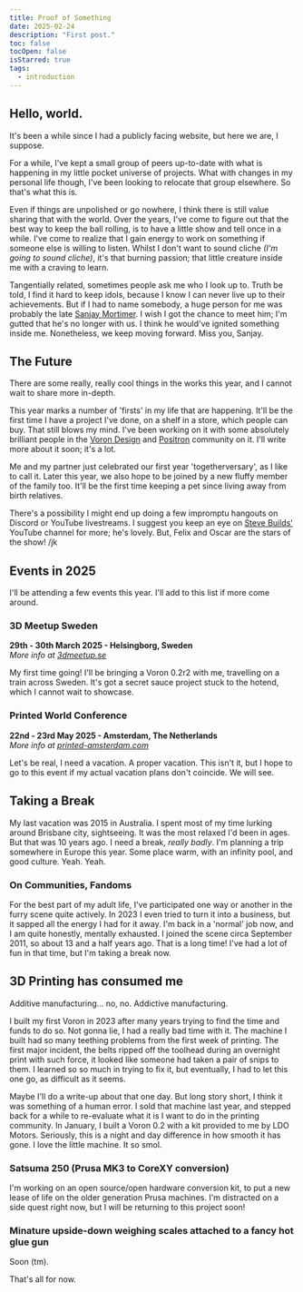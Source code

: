 ```yaml
---
title: Proof of Something
date: 2025-02-24
description: "First post."
toc: false
tocOpen: false
isStarred: true
tags:
  - introduction
---
```


## Hello, world.

It's been a while since I had a publicly facing website, but here we are, I suppose.

For a while, I've kept a small group of peers up-to-date with what is happening in my little pocket universe of projects.
What with changes in my personal life though, I've been looking to relocate that group elsewhere. So that's what this is.

Even if things are unpolished or go nowhere, I think there is still value sharing that with the world. Over the years, I've come to figure out that the best way to keep the ball rolling, is to have a little show and tell once in a while. I've come to realize that I gain energy to work on something if someone else is willing to listen. Whilst I don't want to sound cliche _(I'm going to sound cliche)_, it's that burning passion; that little creature inside me with a craving to learn.

Tangentially related, sometimes people ask me who I look up to. Truth be told, I find it hard to keep idols, because I know I can never live up to their achievements. But if I had to name somebody, a huge person for me was probably the late [Sanjay Mortimer](https://www.youtube.com/watch?v=Mm8sz6CB9ys). I wish I got the chance to meet him; I'm gutted that he's no longer with us. I think he would've ignited something inside me. Nonetheless, we keep moving forward. Miss you, Sanjay.

## The Future

There are some really, really cool things in the works this year, and I cannot wait to share more in-depth.

This year marks a number of 'firsts' in my life that are happening. It'll be the first time I have a project I've done, on a shelf in a store, which people can buy. That still blows my mind. I've been working on it with some absolutely brilliant people in the [Voron Design](https://vorondesign.com) and [Positron](https://www.positron3d.com) community on it. I'll write more about it soon; it's a lot.

Me and my partner just celebrated our first year 'togetherversary', as I like to call it. Later this year, we also hope to be joined by a new fluffy member of the family too. It'll be the first time keeping a pet since living away from birth relatives.

There's a possibility I might end up doing a few impromptu hangouts on Discord or YouTube livestreams. I suggest you keep an eye on [Steve Builds'](https://www.youtube.com/@SteveBuilds) YouTube channel for more; he's lovely. But, Felix and Oscar are the stars of the show! /jk

## Events in 2025

I'll be attending a few events this year. I'll add to this list if more come around.

### 3D Meetup Sweden

**29th - 30th March 2025 - Helsingborg, Sweden**  
_More info at [3dmeetup.se](https://3dmeetup.se)_

My first time going! I'll be bringing a Voron 0.2r2 with me, travelling on a train across Sweden.
It's got a secret sauce project stuck to the hotend, which I cannot wait to showcase.

### Printed World Conference

**22nd - 23rd May 2025 - Amsterdam, The Netherlands**  
_More info at [printed-amsterdam.com](https://printed-amsterdam.com)_

Let's be real, I need a vacation. A proper vacation. This isn't it, but I hope to go to this event if my actual vacation plans don't coincide. We will see. 

## Taking a Break

My last vacation was 2015 in Australia. I spent most of my time lurking around Brisbane city, sightseeing. It was the most relaxed I'd been in ages. But that was 10 years ago. I need a break, _really badly_. I'm planning a trip somewhere in Europe this year. Some place warm, with an infinity pool, and good culture. Yeah. Yeah.

### On Communities, Fandoms

For the best part of my adult life, I've participated one way or another in the furry scene quite actively. In 2023 I even tried to turn it into a business, but it sapped all the energy I had for it away. I'm back in a 'normal' job now, and I am quite honestly, mentally exhausted. I joined the scene circa September 2011, so about 13 and a half years ago. That is a long time! I've had a lot of fun in that time, but I'm taking a break now.

## 3D Printing has consumed me

Additive manufacturing... no, no. Addictive manufacturing.

I built my first Voron in 2023 after many years trying to find the time and funds to do so. Not gonna lie, I had a really bad time with it. The machine I built had so many teething problems from the first week of printing. The first major incident, the belts ripped off the toolhead during an overnight print with such force, it looked like someone had taken a pair of snips to them. I learned so so much in trying to fix it, but eventually, I had to let this one go, as difficult as it seems.

Maybe I'll do a write-up about that one day. But long story short, I think it was something of a human error. I sold that machine last year, and stepped back for a while to re-evaluate what it is I want to do in the printing community. In January, I built a Voron 0.2 with a kit provided to me by LDO Motors. Seriously, this is a night and day difference in how smooth it has gone. I love the little machine. It so smol.

### Satsuma 250 (Prusa MK3 to CoreXY conversion)

I'm working on an open source/open hardware conversion kit, to put a new lease of life on the older generation Prusa machines. I'm distracted on a side quest right now, but I will be returning to this project soon!

### Minature upside-down weighing scales attached to a fancy hot glue gun

Soon (tm).


That's all for now.
